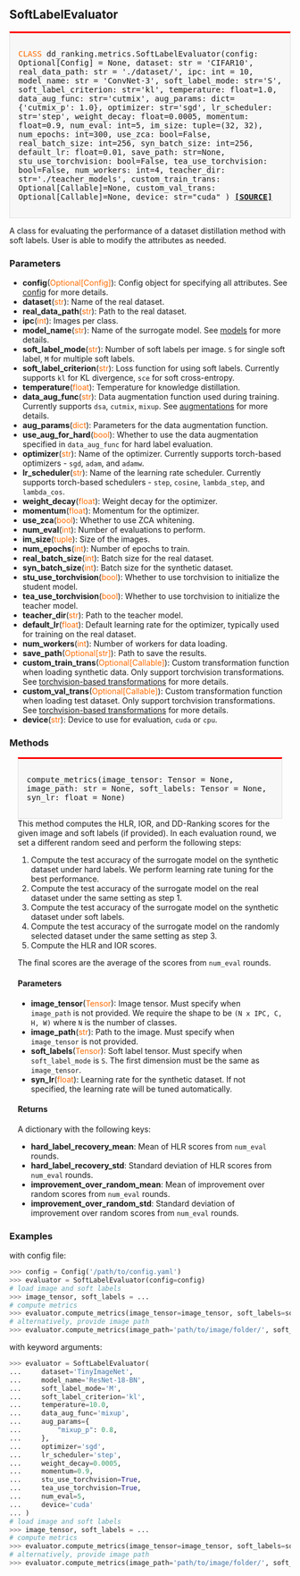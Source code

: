 ## SoftLabelEvaluator

<div style="background-color:#F7F7F7; padding:15px; border:1px solid #E0E0E0; border-top:3px solid #FF0000; font-family:monospace; font-size:14px;">

<span style="color:#FF6B00;">CLASS</span> 
dd_ranking.metrics.SoftLabelEvaluator(config: Optional[Config] = None,
    dataset: str = 'CIFAR10',
    real_data_path: str = './dataset/',
    ipc: int = 10,
    model_name: str = 'ConvNet-3',
    soft_label_mode: str='S',
    soft_label_criterion: str='kl', 
    temperature: float=1.0,
    data_aug_func: str='cutmix', 
    aug_params: dict={'cutmix_p': 1.0}, 
    optimizer: str='sgd', 
    lr_scheduler: str='step', 
    weight_decay: float=0.0005, 
    momentum: float=0.9, 
    num_eval: int=5, 
    im_size: tuple=(32, 32), 
    num_epochs: int=300, 
    use_zca: bool=False,
    real_batch_size: int=256, 
    syn_batch_size: int=256, 
    default_lr: float=0.01, 
    save_path: str=None, 
    stu_use_torchvision: bool=False, 
    tea_use_torchvision: bool=False, 
    num_workers: int=4, 
    teacher_dir: str='./teacher_models', 
    custom_train_trans: Optional[Callable]=None, 
    custom_val_trans: Optional[Callable]=None, 
    device: str="cuda"
)
[**[SOURCE]**](https://github.com/NUS-HPC-AI-Lab/DD-Ranking/blob/main/dd_ranking/metrics/soft_label.py)
</div>

A class for evaluating the performance of a dataset distillation method with soft labels. User is able to modify the attributes as needed.

### Parameters

- **config**(<span style="color:#FF6B00;">Optional[Config]</span>): Config object for specifying all attributes. See [config](../config/overview.md) for more details.
- **dataset**(<span style="color:#FF6B00;">str</span>): Name of the real dataset.
- **real_data_path**(<span style="color:#FF6B00;">str</span>): Path to the real dataset.
- **ipc**(<span style="color:#FF6B00;">int</span>): Images per class.
- **model_name**(<span style="color:#FF6B00;">str</span>): Name of the surrogate model. See [models](../models/overview.md) for more details.
- **soft_label_mode**(<span style="color:#FF6B00;">str</span>): Number of soft labels per image. `S` for single soft label, `M` for multiple soft labels.
- **soft_label_criterion**(<span style="color:#FF6B00;">str</span>): Loss function for using soft labels. Currently supports `kl` for KL divergence, `sce` for soft cross-entropy.
- **temperature**(<span style="color:#FF6B00;">float</span>): Temperature for knowledge distillation.
- **data_aug_func**(<span style="color:#FF6B00;">str</span>): Data augmentation function used during training. Currently supports `dsa`, `cutmix`, `mixup`. See [augmentations](../augmentations/overview.md) for more details.
- **aug_params**(<span style="color:#FF6B00;">dict</span>): Parameters for the data augmentation function.
- **use_aug_for_hard**(<span style="color:#FF6B00;">bool</span>): Whether to use the data augmentation specified in `data_aug_func` for hard label evaluation.
- **optimizer**(<span style="color:#FF6B00;">str</span>): Name of the optimizer. Currently supports torch-based optimizers - `sgd`, `adam`, and `adamw`.
- **lr_scheduler**(<span style="color:#FF6B00;">str</span>): Name of the learning rate scheduler. Currently supports torch-based schedulers - `step`, `cosine`, `lambda_step`, and `lambda_cos`.
- **weight_decay**(<span style="color:#FF6B00;">float</span>): Weight decay for the optimizer.
- **momentum**(<span style="color:#FF6B00;">float</span>): Momentum for the optimizer.
- **use_zca**(<span style="color:#FF6B00;">bool</span>): Whether to use ZCA whitening.
- **num_eval**(<span style="color:#FF6B00;">int</span>): Number of evaluations to perform.
- **im_size**(<span style="color:#FF6B00;">tuple</span>): Size of the images.
- **num_epochs**(<span style="color:#FF6B00;">int</span>): Number of epochs to train.
- **real_batch_size**(<span style="color:#FF6B00;">int</span>): Batch size for the real dataset.
- **syn_batch_size**(<span style="color:#FF6B00;">int</span>): Batch size for the synthetic dataset.
- **stu_use_torchvision**(<span style="color:#FF6B00;">bool</span>): Whether to use torchvision to initialize the student model.
- **tea_use_torchvision**(<span style="color:#FF6B00;">bool</span>): Whether to use torchvision to initialize the teacher model.
- **teacher_dir**(<span style="color:#FF6B00;">str</span>): Path to the teacher model.
- **default_lr**(<span style="color:#FF6B00;">float</span>): Default learning rate for the optimizer, typically used for training on the real dataset.
- **num_workers**(<span style="color:#FF6B00;">int</span>): Number of workers for data loading.
- **save_path**(<span style="color:#FF6B00;">Optional[str]</span>): Path to save the results.
- **custom_train_trans**(<span style="color:#FF6B00;">Optional[Callable]</span>): Custom transformation function when loading synthetic data. Only support torchvision transformations. See [torchvision-based transformations](../augmentations/torchvision.md) for more details.
- **custom_val_trans**(<span style="color:#FF6B00;">Optional[Callable]</span>): Custom transformation function when loading test dataset. Only support torchvision transformations. See [torchvision-based transformations](../augmentations/torchvision.md) for more details.
- **device**(<span style="color:#FF6B00;">str</span>): Device to use for evaluation, `cuda` or `cpu`.

### Methods
<div style="background-color:#F7F7F7; padding:15px; border:1px solid #E0E0E0; border-top:3px solid #FF0000; font-family:monospace; font-size:14px; margin-left:15px; margin-right:15px;">

compute_metrics(image_tensor: Tensor = None, image_path: str = None, soft_labels: Tensor = None, syn_lr: float = None)
</div>

<div style="margin-left:15px; margin-right:15px;">
This method computes the HLR, IOR, and DD-Ranking scores for the given image and soft labels (if provided). In each evaluation round, we set a different random seed and perform the following steps:

1. Compute the test accuracy of the surrogate model on the synthetic dataset under hard labels. We perform learning rate tuning for the best performance.
2. Compute the test accuracy of the surrogate model on the real dataset under the same setting as step 1.
3. Compute the test accuracy of the surrogate model on the synthetic dataset under soft labels.
4. Compute the test accuracy of the surrogate model on the randomly selected dataset under the same setting as step 3.
5. Compute the HLR and IOR scores.

The final scores are the average of the scores from `num_eval` rounds.

#### Parameters

- **image_tensor**(<span style="color:#FF6B00;">Tensor</span>): Image tensor. Must specify when `image_path` is not provided. We require the shape to be `(N x IPC, C, H, W)` where `N` is the number of classes.
- **image_path**(<span style="color:#FF6B00;">str</span>): Path to the image. Must specify when `image_tensor` is not provided.
- **soft_labels**(<span style="color:#FF6B00;">Tensor</span>): Soft label tensor. Must specify when `soft_label_mode` is `S`. The first dimension must be the same as `image_tensor`.
- **syn_lr**(<span style="color:#FF6B00;">float</span>): Learning rate for the synthetic dataset. If not specified, the learning rate will be tuned automatically.

#### Returns

A dictionary with the following keys:

- **hard_label_recovery_mean**: Mean of HLR scores from `num_eval` rounds.
- **hard_label_recovery_std**: Standard deviation of HLR scores from `num_eval` rounds.
- **improvement_over_random_mean**: Mean of improvement over random scores from `num_eval` rounds.
- **improvement_over_random_std**: Standard deviation of improvement over random scores from `num_eval` rounds.
<!-- - **dd_ranking_mean**: Mean of DD-Ranking scores from `num_eval` rounds.
- **dd_ranking_std**: Standard deviation of DD-Ranking scores from `num_eval` rounds. -->

</div>

### Examples

with config file:
```python
>>> config = Config('/path/to/config.yaml')
>>> evaluator = SoftLabelEvaluator(config=config)
# load image and soft labels
>>> image_tensor, soft_labels = ... 
# compute metrics
>>> evaluator.compute_metrics(image_tensor=image_tensor, soft_labels=soft_labels)
# alternatively, provide image path
>>> evaluator.compute_metrics(image_path='path/to/image/folder/', soft_labels=soft_labels) 
```

with keyword arguments:
```python
>>> evaluator = SoftLabelEvaluator(
...     dataset='TinyImageNet',
...     model_name='ResNet-18-BN',
...     soft_label_mode='M',
...     soft_label_criterion='kl',
...     temperature=10.0,
...     data_aug_func='mixup',
...     aug_params={
...         "mixup_p": 0.8,
...     },
...     optimizer='sgd',
...     lr_scheduler='step',
...     weight_decay=0.0005,
...     momentum=0.9,
...     stu_use_torchvision=True,
...     tea_use_torchvision=True,
...     num_eval=5,
...     device='cuda'
... )
# load image and soft labels
>>> image_tensor, soft_labels = ... 
# compute metrics
>>> evaluator.compute_metrics(image_tensor=image_tensor, soft_labels=soft_labels)
# alternatively, provide image path
>>> evaluator.compute_metrics(image_path='path/to/image/folder/', soft_labels=soft_labels) 
```